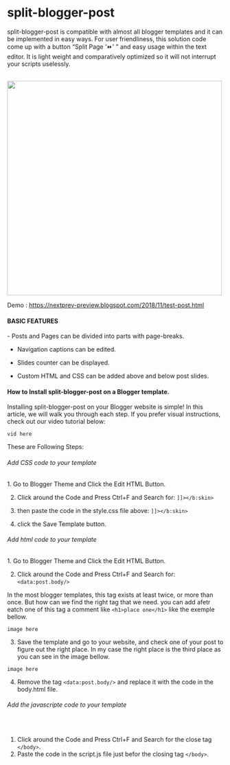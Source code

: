 # split-blogger-post


split-blogger-post is compatible with almost all blogger templates and it can be implemented in easy ways. For user friendliness, this solution code come up with a button “Split Page '⏩' ” and easy usage within the text editor. It is light weight and comparatively optimized so it will not interrupt your scripts uselessly.

<br>
<img src="https://1.bp.blogspot.com/-SNY-Z4N4Zwk/XxHRiEjRihI/AAAAAAAACMY/pWBGf5GzDR02MXKGH975lfSgcYP7IHA9gCLcBGAsYHQ/s1600/anonce2.png" width="500">

<br>

Demo : https://nextprev-preview.blogspot.com/2018/11/test-post.html


<H4>BASIC FEATURES</H4>
- Posts and Pages can be divided into parts with page-breaks.

- Navigation captions can be edited.

- Slides counter can be displayed.

- Custom HTML and CSS can be added above and below post slides.


<H4>How to Install split-blogger-post on a Blogger template.</H4>


Installing split-blogger-post on your Blogger website is simple! In this article, we will walk you through each step. If you prefer visual instructions, check out our video tutorial below:

```
vid here
```


These are Following Steps:<br>

<h6>Add CSS code to your template</h6>
 1. Go to Blogger Theme and Click the Edit HTML Button.
 
 2. Click around the Code and Press Ctrl+F and Search for:  ```]]></b:skin>```
 
 3. then paste the code in the style.css file above:  ```]]></b:skin>```
 
 4. click the Save Template button.
 
<h6>Add html code to your template</h6>
1. Go to Blogger Theme and Click the Edit HTML Button.

2. Click around the Code and Press Ctrl+F and Search for: ```<data:post.body/>```

In the most blogger templates, this tag exists at least twice, or more than once. But how can we find the right tag that we need. you can add afetr eatch one of this tag a comment like ```<h1>place one</h1>``` like the exemple bellow.

```
image here
```

3. Save the template and go to your website, and check one of your post to figure out the right place.
In my case the right place is the third place as you can see in the image bellow.<br>

```
image here
```


4. Remove the tag ```<data:post.body/>``` and replace it with the code in the body.html file.

<h6>Add the javascripte code to your template</h6><br>

1. Click around the Code and Press Ctrl+F and Search for the close tag ```</body>```. <br>
2. Paste the code in the script.js file just befor the closing tag ```</body>```. <br>









